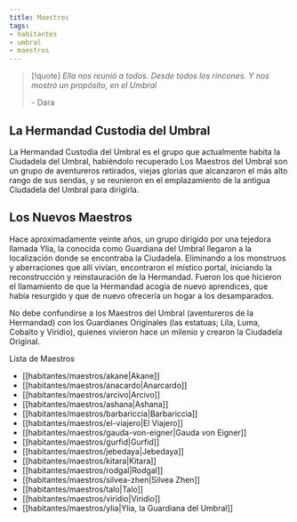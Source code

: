 ```yaml
---
title: Maestros
tags:
- habitantes
- umbral
- maestros
---
```


>[!quote] 
> _Ella nos reunió a todos. Desde todos los rincones. Y nos mostró un propósito, en el Umbral_
> 
> \-   Dara

## La Hermandad Custodia del Umbral

La Hermandad Custodia del Umbral es el grupo que actualmente habita la Ciudadela del Umbral, habiéndolo recuperado Los Maestros del Umbral son un grupo de aventureros retirados, viejas glorias que alcanzaron el más alto rango de sus sendas, y se reunieron en el emplazamiento de la antigua Ciudadela del Umbral para dirigirla.

## Los Nuevos Maestros

Hace aproximadamente veinte años, un grupo dirigido por una tejedora llamada Ylia, la conocida como Guardiana del Umbral llegaron a la localización donde se encontraba la Ciudadela. Eliminando a los monstruos y aberraciones que allí vivían, encontraron el místico portal, iniciando la reconstrucción y reinstauración de la Hermandad. Fueron los que hicieron el llamamiento de que la Hermandad acogía de nuevo aprendices, que había resurgido y que de nuevo ofrecería un hogar a los desamparados.

No debe confundirse a los Maestros del Umbral (aventureros de la Hermandad) con los Guardianes Originales (las estatuas; Lila, Luma, Cobalto y Viridio), quienes vivieron hace un milenio y crearon la Ciudadela Original.

Lista de Maestros
- [[habitantes/maestros/akane|Akane]]
- [[habitantes/maestros/anacardo|Anarcardo]]
- [[habitantes/maestros/arcivo|Arcivo]]
- [[habitantes/maestros/ashana|Ashana]]
- [[habitantes/maestros/barbariccia|Barbariccia]]
- [[habitantes/maestros/el-viajero|El Viajero]]
- [[habitantes/maestros/gauda-von-eigner|Gauda von Eigner]]
- [[habitantes/maestros/gurfid|Gurfid]]
- [[habitantes/maestros/jebedaya|Jebedaya]]
- [[habitantes/maestros/kitara|Kitara]]
- [[habitantes/maestros/rodgal|Rodgal]]
- [[habitantes/maestros/silvea-zhen|Silvea Zhen]]
- [[habitantes/maestros/talo|Talo]]
- [[habitantes/maestros/viridio|Viridio]]
- [[habitantes/maestros/ylia|Ylia, la Guardiana del Umbral]]